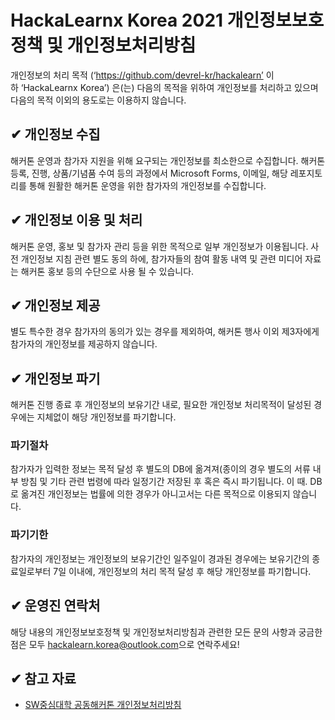 # HackaLearnx Korea 2021 개인정보보호정책 및 개인정보처리방침

개인정보의 처리 목적 (‘https://github.com/devrel-kr/hackalearn’ 이하 ‘HackaLearnx Korea’) 은(는) 다음의 목적을 위하여 개인정보를 처리하고 있으며 다음의 목적 이외의 용도로는 이용하지 않습니다.

## ✔ 개인정보 수집

해커톤 운영과 참가자 지원을 위해 요구되는 개인정보를 최소한으로 수집합니다. 해커톤 등록, 진행, 상품/기념품 수여 등의 과정에서 Microsoft Forms, 이메일, 해당 레포지토리를 통해 원활한 해커톤 운영을 위한 참가자의 개인정보를 수집합니다.

## ✔ 개인정보 이용 및 처리

해커톤 운영, 홍보 및 참가자 관리 등을 위한 목적으로 일부 개인정보가 이용됩니다. 사전 개인정보 지침 관련 별도 동의 하에, 참가자들의 참여 활동 내역 및 관련 미디어 자료는 해커톤 홍보 등의 수단으로 사용 될 수 있습니다. 

## ✔ 개인정보 제공

별도 특수한 경우 참가자의 동의가 있는 경우를 제외하여, 해커톤 행사 이외 제3자에게 참가자의 개인정보를 제공하지 않습니다.

## ✔ 개인정보 파기

해커톤 진행 종료 후 개인정보의 보유기간 내로, 필요한 개인정보 처리목적이 달성된 경우에는 지체없이 해당 개인정보를 파기합니다. 

### 파기절차
참가자가 입력한 정보는 목적 달성 후 별도의 DB에 옮겨져(종이의 경우 별도의 서류 내부 방침 및 기타 관련 법령에 따라 일정기간 저장된 후 혹은 즉시 파기됩니다. 이 때.  DB로 옮겨진 개인정보는 법률에 의한 경우가 아니고서는 다른 목적으로 이용되지 않습니다.

### 파기기한
참가자의 개인정보는 개인정보의 보유기간인 일주일이 경과된 경우에는 보유기간의 종료일로부터 7일 이내에, 개인정보의 처리 목적 달성 후 해당 개인정보를 파기합니다.


## ✔ 운영진 연락처

해당 내용의 개인정보보호정책 및 개인정보처리방침과 관련한 모든 문의 사항과 궁금한 점은 모두 [hackalearn.korea@outlook.com](mailto:hackalearn.korea@outlook.com)으로 연락주세요!

## ✔ 참고 자료
- [SW중심대학 공동해커톤 개인정보처리방침](https://swhackathon.com/)
